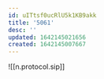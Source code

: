 ```yaml
---
id: uITtsf0ucRlU5k1KB9akk
title: '5061'
desc: ''
updated: 1642145021656
created: 1642145007667
---
```


![[n.protocol.sip]]